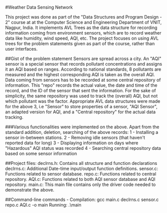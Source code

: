#Weather Data Sensing Network

This project was done as part of the "Data Structures and Program Design - 2" course at at the Computer Science and Engineering Department of VNIT, Nagpur, India.
It implements AVL Trees as the data structure for recording information coming from environment sensors,
which are to record weather data like humidity, wind speed, AQI, etc.
The project focuses on using AVL trees for the problem statements given as part of the course, rather
than user interfaces.

##Gist of the problem statement
Sensors are spread across a city. An "AQI" sensor is a special sensor 
that records pollutant concentrations and assigns it an AQI based on ranges. According to national standards,
8 pollutants are measured and the highest corresponding AQI is taken as the overall AQI.
Data coming from sensors has to be recorded at some central repository of information. This "repo"
records the actual value, the date and time of the record, and the ID of the sensor that sent the
information. For the sake of simplicity, the same repository was used to track the (overall) AQI, but not 
which pollutant was the factor.
Appropriate AVL data structures were made for the above 3, i.e "Sensor" to store properties of a sensor,
"AQI Sensor", an adapted version for AQI, and a "Central repository" for the actual data tracking.

###Various functionalities were implemented on the above.
Apart from the standard addition, deletion, searching of the above records:
1 - Installing a sensor in-between stations.
2 - Removing idle sensors (that haven't reported data for long)
3 - Displaying information on days where "Hazardous" AQI status was recorded
4 - Searching central repository data based on some sensor information 

##Project files:
    declrns.h: Contains all structure and function declarations
    declrns.c: Additional Date-time input/output function definitions.
    sensor.c: Functions related to sensor database. 
    repo.c: Functions related to central repository.
    AQI.c: Functions related to both AQI sensor database and AQI repository.
    main.c: This main file contains only the driver code needed to demonstrate the above.

##Command-line commands - 
Compilation: gcc main.c declrns.c sensor.c repo.c AQI.c -o main
Running: .\main